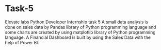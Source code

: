 # Task-5
Elevate labs Python Developer Internship task 5
A small data analysis is done on sales data by Pandas library of Python programming language and some charts are created by using matplotlib library of Python programming language.
A Financial Dashboard is built by using the Sales Data with the help of Power BI.
